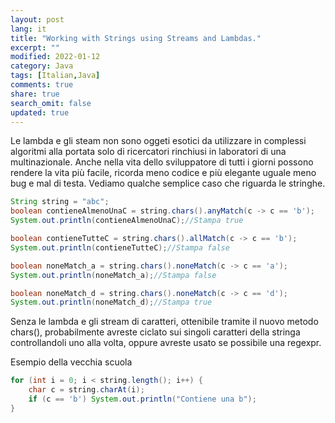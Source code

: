 ```yaml
---
layout: post
lang: it
title: "Working with Strings using Streams and Lambdas."
excerpt: ""
modified: 2022-01-12
category: Java
tags: [Italian,Java]
comments: true
share: true
search_omit: false
updated: true
---
```


Le lambda e gli steam non sono oggeti esotici da utilizzare in complessi algoritmi alla portata solo di ricercatori rinchiusi in laboratori di una multinazionale.
Anche nella vita dello sviluppatore di tutti i giorni possono rendere la vita più facile, ricorda meno codice e più elegante uguale meno bug e mal di testa.
Vediamo qualche semplice caso che riguarda le stringhe.

```java
String string = "abc";
boolean contieneAlmenoUnaC = string.chars().anyMatch(c -> c == 'b');
System.out.println(contieneAlmenoUnaC);//Stampa true

boolean contieneTutteC = string.chars().allMatch(c -> c == 'b');
System.out.println(contieneTutteC);//Stampa false

boolean noneMatch_a = string.chars().noneMatch(c -> c == 'a');
System.out.println(noneMatch_a);//Stampa false

boolean noneMatch_d = string.chars().noneMatch(c -> c == 'd');
System.out.println(noneMatch_d);//Stampa true

```

Senza le lambda e gli stream di caratteri, ottenibile tramite il nuovo metodo chars(),
probabilmente avreste ciclato sui singoli caratteri della stringa controllandoli uno alla volta,
oppure avreste usato se possibile una regexpr.

Esempio della vecchia scuola 
```java
for (int i = 0; i < string.length(); i++) {
    char c = string.charAt(i);
    if (c == 'b') System.out.println("Contiene una b");
}
```